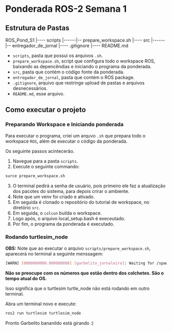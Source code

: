 # Ponderada ROS-2 Semana 1

## Estrutura de Pastas

ROS_Pond_S1
|---- scripts
|------|-- prepare_workspace.sh
|---- src
|------|-- entregador_de_jornal
|---- .gitignore
|---- README.md

- `scripts`, pasta que possui os arquivos `.sh`.
- `prepare_workspace.sh`, script que configura todo o workspace ROS, baixando as depencêndias e iniciando o programa da ponderada.
- `src`, pasta que contém o código fonte da ponderada.
- `entregador_de_jornal`, pasta que contém o ROS package.
- `.gitignore`, arquivo que restringe upload de pastas e arquivos desnecessários.
- `README.md`, esse arquivo.


## Como executar o projeto

### Preparando Workspace e Iniciando ponderada

Para executar o programa, criei um arquvo `.sh` que prepara todo o workspace `ROS`, além de executar o código da ponderada.

Os seguinte passos acintecerão.

1. Navegue para a pasta `scripts`.
2. Execute o seguinte commando:
```sh
surce prepare_workspace.sh
```
3. O terminal pedirá a senha de usuário, pois primeiro ele faz a atualização dos pacotes do sistema, para depois crirar o ambiente.
4. Note que um venv foi criado e ativado.
5. Em seguida é clonado o repositório do tutorial de workspace, no diretório `src`.
6. Em seguida, o `colcon` builda o workspace.
7. Logo após, o arquivo local_setup.bash é execeutado.
8. Por fim, o programa da ponderada é executado.

### Rodando turtlesim_node

**OBS:** Note que ao executar o arquivo `scripts/prepare_workspace.sh`, aparecerá no terminal a seguinte menssagem:

```bash
[WARN] [0000000000.000000000] [garbelito_jornaleiro]: Waiting for /spawn service...
```
**Não se preocupe com os números que estão dentro dos colchetes. São o tempo atual do OS.**

Isso significa que o turtlesim turtle_node não está rodando em outro terminal.

Abra um terminal novo e execute:

```bash
ros2 run turtlesim turtlesim_node
```

Pronto Garbelito bananildo está girando :)
